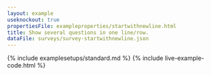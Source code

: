 ```yaml
---
layout: example
useknockout: true
propertiesFile: exampleproperties/startwithnewline.html
title: Show several questions in one line/row.
dataFile: surveys/survey-startwithnewline.json
---
```


{% include examplesetups/standard.md %}
{% include live-example-code.html %}